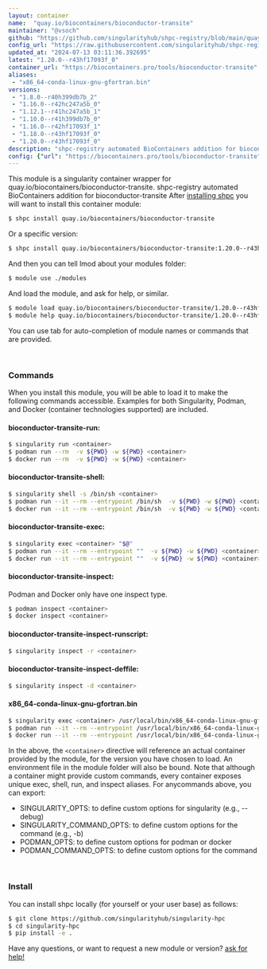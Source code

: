 ```yaml
---
layout: container
name:  "quay.io/biocontainers/bioconductor-transite"
maintainer: "@vsoch"
github: "https://github.com/singularityhub/shpc-registry/blob/main/quay.io/biocontainers/bioconductor-transite/container.yaml"
config_url: "https://raw.githubusercontent.com/singularityhub/shpc-registry/main/quay.io/biocontainers/bioconductor-transite/container.yaml"
updated_at: "2024-07-13 03:11:36.392695"
latest: "1.20.0--r43hf17093f_0"
container_url: "https://biocontainers.pro/tools/bioconductor-transite"
aliases:
 - "x86_64-conda-linux-gnu-gfortran.bin"
versions:
 - "1.8.0--r40h399db7b_2"
 - "1.16.0--r42hc247a5b_0"
 - "1.12.1--r41hc247a5b_1"
 - "1.10.0--r41h399db7b_0"
 - "1.16.0--r42hf17093f_1"
 - "1.18.0--r43hf17093f_0"
 - "1.20.0--r43hf17093f_0"
description: "shpc-registry automated BioContainers addition for bioconductor-transite"
config: {"url": "https://biocontainers.pro/tools/bioconductor-transite", "maintainer": "@vsoch", "description": "shpc-registry automated BioContainers addition for bioconductor-transite", "latest": {"1.20.0--r43hf17093f_0": "sha256:7236ff9da3185d1b71318e90ccc55e3e37a456da8133216c1f7a41ee917927c8"}, "tags": {"1.8.0--r40h399db7b_2": "sha256:fc0a18d0b5dadf003485c93a1e49da747e2b71d8e5b2d050e7bd5f25e2b96939", "1.16.0--r42hc247a5b_0": "sha256:a3d0f0f7d87e898862d0fc977b6935246bc5160630aff4976feb20cb0578ad40", "1.12.1--r41hc247a5b_1": "sha256:aefb9e47789a2b5f76de0257bdf9777c6998592d9ff9fb9f3eabe7ca328343ec", "1.10.0--r41h399db7b_0": "sha256:fec9f864e0056eb06f2a1e917e3a56df1c59830504db514405a829373f4243b9", "1.16.0--r42hf17093f_1": "sha256:ac9dceb3452dc1abae26afd30f2c2bbe5e2625ff3e3fa9cdd5e5cf555519de1a", "1.18.0--r43hf17093f_0": "sha256:eb646d394db643c43b77033b87ef628d706294eb88878d038dac8fa36caab939", "1.20.0--r43hf17093f_0": "sha256:7236ff9da3185d1b71318e90ccc55e3e37a456da8133216c1f7a41ee917927c8"}, "docker": "quay.io/biocontainers/bioconductor-transite", "aliases": {"x86_64-conda-linux-gnu-gfortran.bin": "/usr/local/bin/x86_64-conda-linux-gnu-gfortran.bin"}}
---
```


This module is a singularity container wrapper for quay.io/biocontainers/bioconductor-transite.
shpc-registry automated BioContainers addition for bioconductor-transite
After [installing shpc](#install) you will want to install this container module:


```bash
$ shpc install quay.io/biocontainers/bioconductor-transite
```

Or a specific version:

```bash
$ shpc install quay.io/biocontainers/bioconductor-transite:1.20.0--r43hf17093f_0
```

And then you can tell lmod about your modules folder:

```bash
$ module use ./modules
```

And load the module, and ask for help, or similar.

```bash
$ module load quay.io/biocontainers/bioconductor-transite/1.20.0--r43hf17093f_0
$ module help quay.io/biocontainers/bioconductor-transite/1.20.0--r43hf17093f_0
```

You can use tab for auto-completion of module names or commands that are provided.

<br>

### Commands

When you install this module, you will be able to load it to make the following commands accessible.
Examples for both Singularity, Podman, and Docker (container technologies supported) are included.

#### bioconductor-transite-run:

```bash
$ singularity run <container>
$ podman run --rm  -v ${PWD} -w ${PWD} <container>
$ docker run --rm  -v ${PWD} -w ${PWD} <container>
```

#### bioconductor-transite-shell:

```bash
$ singularity shell -s /bin/sh <container>
$ podman run --it --rm --entrypoint /bin/sh  -v ${PWD} -w ${PWD} <container>
$ docker run --it --rm --entrypoint /bin/sh  -v ${PWD} -w ${PWD} <container>
```

#### bioconductor-transite-exec:

```bash
$ singularity exec <container> "$@"
$ podman run --it --rm --entrypoint ""  -v ${PWD} -w ${PWD} <container> "$@"
$ docker run --it --rm --entrypoint ""  -v ${PWD} -w ${PWD} <container> "$@"
```

#### bioconductor-transite-inspect:

Podman and Docker only have one inspect type.

```bash
$ podman inspect <container>
$ docker inspect <container>
```

#### bioconductor-transite-inspect-runscript:

```bash
$ singularity inspect -r <container>
```

#### bioconductor-transite-inspect-deffile:

```bash
$ singularity inspect -d <container>
```


#### x86_64-conda-linux-gnu-gfortran.bin

```bash
$ singularity exec <container> /usr/local/bin/x86_64-conda-linux-gnu-gfortran.bin
$ podman run --it --rm --entrypoint /usr/local/bin/x86_64-conda-linux-gnu-gfortran.bin   -v ${PWD} -w ${PWD} <container> -c " $@"
$ docker run --it --rm --entrypoint /usr/local/bin/x86_64-conda-linux-gnu-gfortran.bin   -v ${PWD} -w ${PWD} <container> -c " $@"
```



In the above, the `<container>` directive will reference an actual container provided
by the module, for the version you have chosen to load. An environment file in the
module folder will also be bound. Note that although a container
might provide custom commands, every container exposes unique exec, shell, run, and
inspect aliases. For anycommands above, you can export:

 - SINGULARITY_OPTS: to define custom options for singularity (e.g., --debug)
 - SINGULARITY_COMMAND_OPTS: to define custom options for the command (e.g., -b)
 - PODMAN_OPTS: to define custom options for podman or docker
 - PODMAN_COMMAND_OPTS: to define custom options for the command

<br>

### Install

You can install shpc locally (for yourself or your user base) as follows:

```bash
$ git clone https://github.com/singularityhub/singularity-hpc
$ cd singularity-hpc
$ pip install -e .
```

Have any questions, or want to request a new module or version? [ask for help!](https://github.com/singularityhub/singularity-hpc/issues)